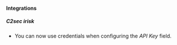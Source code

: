 
#### Integrations

##### C2sec irisk

- You can now use credentials when configuring the *API Key* field.